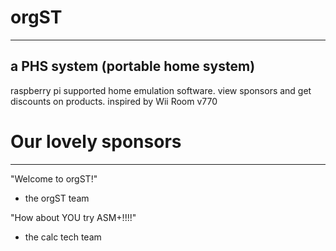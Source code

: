 # orgST
-- -- -- --
a PHS system (portable home system)
-
raspberry pi supported home emulation software.
view sponsors and get discounts on products.
inspired by Wii Room v770

# Our lovely sponsors
-- -- -- -- -- -- --

"Welcome to orgST!"
- the orgST team

"How about YOU try ASM+!!!!"
- the calc tech team

